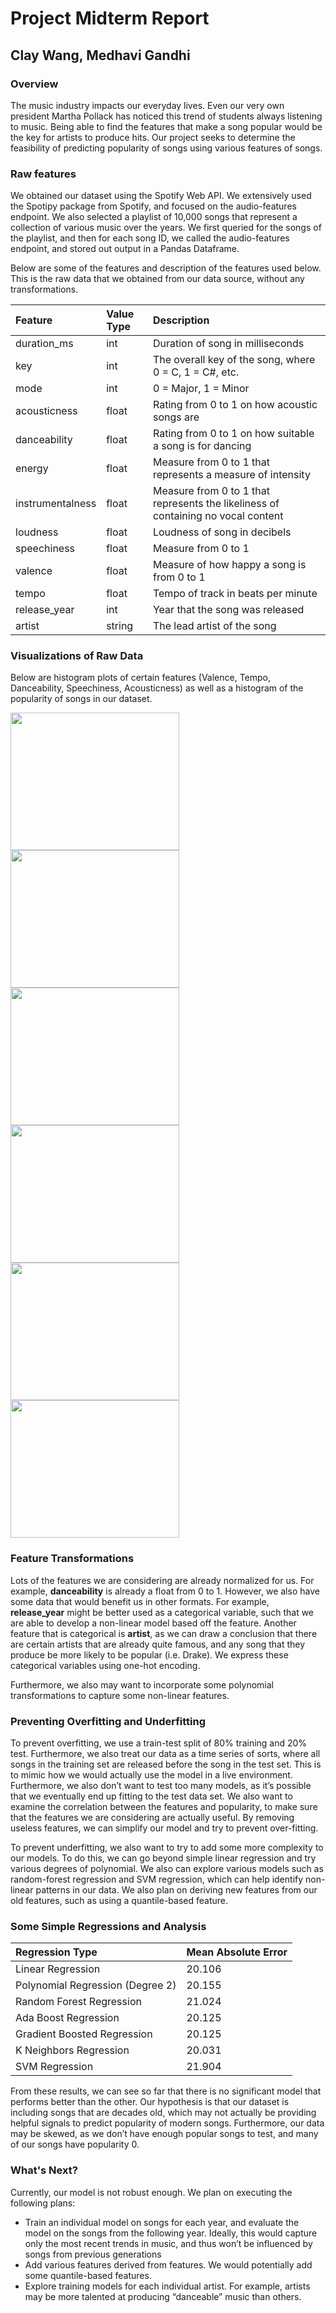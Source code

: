 # Project Midterm Report
## Clay Wang, Medhavi Gandhi

### Overview

The music industry impacts our everyday lives. Even our very own president Martha Pollack has noticed this trend of students always listening to music. Being able to find the features that make a song popular would be the key for artists to produce hits. Our project seeks to determine the feasibility of predicting popularity of songs using various features of songs.

### Raw features
We obtained our dataset using the Spotify Web API. We extensively used the Spotipy package from Spotify, and focused on the audio-features endpoint. We also selected a playlist of 10,000 songs that represent a collection of various music over the years. We first queried for the songs of the playlist, and then for each song ID, we called the audio-features endpoint, and stored out output in a Pandas Dataframe.

Below are some of the features and description of the features used below. This is the raw data that we obtained from our data source, without any transformations.


|  Feature |  Value Type | Description  |
|:---------|:-------------|:-----------|
| duration_ms | int | Duration of song in milliseconds |
| key | int | The overall key of the song, where 0 = C, 1 = C#, etc. |
| mode | int | 0 = Major, 1 = Minor |
| acousticness | float  | Rating from 0 to 1 on how acoustic songs are |
| danceability | float  | Rating from 0 to 1 on how suitable a song is for dancing |
| energy  | float  | Measure from 0 to 1 that represents a measure of intensity  |
| instrumentalness | float | Measure from 0 to 1 that represents the likeliness of containing no vocal content |
| loudness | float | Loudness of song in decibels |
| speechiness | float | Measure from 0 to 1 |
| valence | float | Measure of how happy a song is from 0 to 1 |
| tempo | float | Tempo of track in beats per minute |
| release_year | int | Year that the song was released |
| artist  | string  | The lead artist of the song |

### Visualizations of Raw Data

Below are histogram plots of certain features (Valence, Tempo, Danceability, Speechiness, Acousticness) as well as a histogram of the popularity of songs in our dataset.

<img src="images/Popularity.png" width="270" height="220" /> <img src="images/Danceability.png" width="270" height="220" />
<img src="images/Tempo.png" width="270" height="220" /> <img src="images/Valence.png" width="270" height="220" />
<img src="images/Acousticness.png" width="270" height="220" /> <img src="images/Speechiness.png" width="270" height="220" />


### Feature Transformations

Lots of the features we are considering are already normalized for us. For example, **danceability** is already a float from 0 to 1. However, we also have some data that would benefit us in other formats. For example, **release_year** might be better used as a categorical variable, such that we are able to develop a non-linear model based off the feature. Another feature that is categorical is **artist**, as we can draw a conclusion that there are certain artists that are already quite famous, and any song that they produce be more likely to be popular (i.e. Drake). We express these categorical variables using one-hot encoding.

Furthermore, we also may want to incorporate some polynomial transformations to capture some non-linear features.

### Preventing Overfitting and Underfitting

To prevent overfitting, we use a train-test split of 80% training and 20% test. Furthermore, we also treat our data as a time series of sorts, where all songs in the training set are released before the song in the test set. This is to mimic how we would actually use the model in a live environment.
Furthermore, we also don’t want to test too many models, as it’s possible that we eventually end up fitting to the test data set.
We also want to examine the correlation between the features and popularity, to make sure that the features we are considering are actually useful. By removing useless features, we can simplify our model and try to prevent over-fitting.


To prevent underfitting, we also want to try to add some more complexity to our models. To do this, we can go beyond simple linear regression and try various degrees of polynomial. We also can explore various models such as random-forest regression and SVM regression, which can help identify non-linear patterns in our data. We also plan on deriving new features from our old features, such as using a quantile-based feature.

### Some Simple Regressions and Analysis

| Regression Type |  Mean Absolute Error |
|:---|:---|
| Linear Regression | 20.106  |
| Polynomial Regression (Degree 2) | 20.155  |
| Random Forest Regression  | 21.024  |
| Ada Boost Regression  | 20.125   |
| Gradient Boosted Regression  | 20.125   |
| K Neighbors Regression | 20.031  |
| SVM Regression  | 21.904  |

From these results, we can see so far that there is no significant model that performs better than the other. Our hypothesis is that our dataset is including songs that are decades old, which may not actually be providing helpful signals to predict popularity of modern songs. Furthermore, our data may be skewed, as we don’t have enough popular songs to test, and many of our songs have popularity 0.

### What's Next?

Currently, our model is not robust enough. We plan on executing the following plans:

* Train an individual model on songs for each year, and evaluate the model on the songs from the following year. Ideally, this would capture only the most recent trends in music, and thus won’t be influenced by songs from previous generations
* Add various features derived from features. We would potentially add some quantile-based features.
* Explore training models for each individual artist. For example, artists may be more talented at producing “danceable” music than others.
